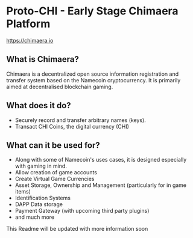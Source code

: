 Proto-CHI - Early Stage Chimaera Platform
=====================================

https://chimaera.io

What is Chimaera? 
----------------

Chimaera is a decentralized open source information registration and transfer system based on the Namecoin cryptocurrency. It is primarily aimed at decentralised blockchain gaming.

What does it do?
----------------

* Securely record and transfer arbitrary names (keys).
* Transact CHI Coins, the digital currency (CHI)

What can it be used for?
----------------

* Along with some of Namecoin's uses cases, it is designed especially with gaming in mind.
* Allow creation of game accounts
* Create Virtual Game Currencies
* Asset Storage, Ownership and Management (particularly for in game items)
* Identification Systems
* DAPP Data storage
* Payment Gateway (with upcoming third party plugins)
* and much more

This Readme will be updated with more information soon